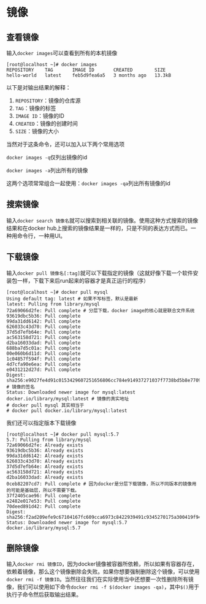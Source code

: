 # 镜像

## 查看镜像

输入`docker images`可以查看到所有的本机镜像

```shell
[root@localhost ~]# docker images
REPOSITORY    TAG       IMAGE ID       CREATED        SIZE
hello-world   latest    feb5d9fea6a5   3 months ago   13.3kB
```

以下是对输出结果的解释：

1. `REPOSITORY`：镜像的仓库源
2. `TAG`：镜像的标签
3. `IMAGE ID`：镜像的ID
4. `CREATED`：镜像的创建时间
5. `SIZE`：镜像的大小

当然对于这条命令，还可以加入以下两个常用选项

`docker images -q`仅列出镜像的id

`docker images -a`列出所有的镜像

这两个选项常常组合一起使用：`docker images -qa`列出所有镜像的id



## 搜索镜像

输入`docker search 镜像名`就可以搜索到相关联的镜像。使用这种方式搜索的镜像结果和在docker hub上搜索的镜像结果是一样的，只是不同的表达方式而已。一种用命令行，一种用UI。



## 下载镜像

输入`docker pull 镜像名[:tag]`就可以下载指定的镜像（这就好像下载一个软件安装包一样，下载下来后run起来的容器才是真正运行的程序）

```shell
[root@localhost ~]# docker pull mysql
Using default tag: latest # 如果不写标签，默认是最新
latest: Pulling from library/mysql
72a69066d2fe: Pull complete # 分层下载，docker image的核心就是联合文件系统
93619dbc5b36: Pull complete
99da31dd6142: Pull complete
626033c43d70: Pull complete
37d5d7efb64e: Pull complete
ac563158d721: Pull complete
d2ba16033dad: Pull complete
688ba7d5c01a: Pull complete
00e060b6d11d: Pull complete
1c04857f594f: Pull complete
4d7cfa90e6ea: Pull complete
e0431212d27d: Pull complete
Digest: sha256:e9027fe4d91c0153429607251656806cc784e914937271037f7738bd5b8e7709 # 镜像的签名
Status: Downloaded newer image for mysql:latest
docker.io/library/mysql:latest # 镜像的真实地址
# docker pull mysql 其实相当于 
# docker pull docker.io/library/mysql:latest
```

我们还可以指定版本下载镜像

```shell
[root@localhost ~]# docker pull mysql:5.7
5.7: Pulling from library/mysql
72a69066d2fe: Already exists
93619dbc5b36: Already exists
99da31dd6142: Already exists
626033c43d70: Already exists
37d5d7efb64e: Already exists
ac563158d721: Already exists
d2ba16033dad: Already exists
0ceb82207cd7: Pull complete # 因为docker是分层下载镜像，所以不同版本的镜像用的可能是基础层，所以不需要下载。
37f2405cae96: Pull complete
e2482e017e53: Pull complete
70deed891d42: Pull complete
Digest: sha256:f2ad209efe9c67104167fc609cca6973c8422939491c9345270175a300419f94
Status: Downloaded newer image for mysql:5.7
docker.io/library/mysql:5.7
```



## 删除镜像

输入`docker rmi 镜像ID`，因为docker镜像被容器所依赖，所以如果有容器存在，依赖着镜像，那么这个镜像删除会失败。如果你想要强制删除这个镜像，可以使用`docker rmi -f 镜像ID`。当然往往我们在实际使用当中还想要一次性删除所有镜像，我们可以使用如下命令`docker rmi -f $(docker images -qa)`，其中`$()`用于执行子命令然后获取输出结果。
